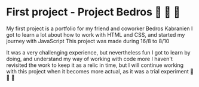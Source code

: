 # First project - Project Bedros 🥐 🥐 🥐
My first project is a portfolio for my friend and coworker Bedros Kabranien
I got to learn a lot about how to work with HTML and CSS, and started my journey with JavaScript
This project was made during 16/8 to 8/10

It was a very challenging experience, but nevertheless fun
I got to learn by doing, and understand my way of working with code more
I haven't revisited the work to keep it as a relic in time, but I will continue working with this project when it becomes more actual, as it was a trial experiment 🥐 🥐 🥐
